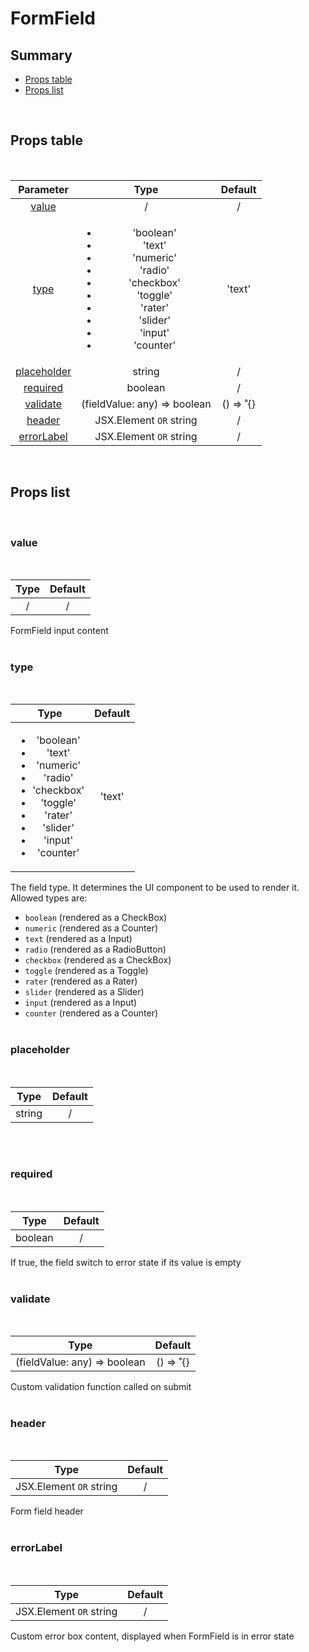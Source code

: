 # FormField

## Summary

- [Props table](#props-table)
- [Props list](#props-list)

<br>

## Props table

<br>

<!-- prettier-ignore -->
| <div style='text-align:center;margin:auto;'>Parameter</div> | <div style='text-align:center;margin:auto;'>Type</div> | <div style='text-align:center;margin:auto;'>Default</div> |
| ----------------------------------------------------------- | --------------------------------------------------------- | ------------------------------------------------------------- |
| <div style='text-align:center;margin:auto;'>[value](#value)</div> | <div style='text-align:center;margin:auto;'>/</div> | <div style='text-align:center;margin:auto;'>/</div> |
| <div style='text-align:center;margin:auto;'>[type](#type)</div> | <div style='text-align:center;margin:auto;'><ul><li>'boolean'</li><li>'text'</li><li>'numeric'</li><li>'radio'</li><li>'checkbox'</li><li>'toggle'</li><li>'rater'</li><li>'slider'</li><li>'input'</li><li>'counter'</li></ul></div> | <div style='text-align:center;margin:auto;'>'text'</div> |
| <div style='text-align:center;margin:auto;'>[placeholder](#placeholder)</div> | <div style='text-align:center;margin:auto;'>string</div> | <div style='text-align:center;margin:auto;'>/</div> |
| <div style='text-align:center;margin:auto;'>[required](#required)</div> | <div style='text-align:center;margin:auto;'>boolean</div> | <div style='text-align:center;margin:auto;'>/</div> |
| <div style='text-align:center;margin:auto;'>[validate](#validate)</div> | <div style='text-align:center;margin:auto;'>(fieldValue: any) => boolean</div> | <div style='text-align:center;margin:auto;'>() => ˚{}</div> |
| <div style='text-align:center;margin:auto;'>[header](#header)</div> | <div style='text-align:center;margin:auto;'>JSX.Element `OR` string </div> | <div style='text-align:center;margin:auto;'>/</div> |
| <div style='text-align:center;margin:auto;'>[errorLabel](#errorlabel)</div> | <div style='text-align:center;margin:auto;'>JSX.Element `OR` string </div> | <div style='text-align:center;margin:auto;'>/</div> |

<br>

## Props list

<br>

### value

<br>

<!-- prettier-ignore -->
| <div style='text-align:center;margin:auto;'>Type</div> | <div style='text-align:center;margin:auto;'>Default</div> |
| ---------------------------------------------------------- | --------------------------------------------------------- |
| <div style='text-align:center;margin:auto;'>/</div> | <div style='text-align:center;margin:auto;'>/</div> |

FormField input content<br><br>

### type

<br>

<!-- prettier-ignore -->
| <div style='text-align:center;margin:auto;'>Type</div> | <div style='text-align:center;margin:auto;'>Default</div> |
| ---------------------------------------------------------- | --------------------------------------------------------- |
| <div style='text-align:center;margin:auto;'><ul><li>'boolean'</li><li>'text'</li><li>'numeric'</li><li>'radio'</li><li>'checkbox'</li><li>'toggle'</li><li>'rater'</li><li>'slider'</li><li>'input'</li><li>'counter'</li></ul></div> | <div style='text-align:center;margin:auto;'>'text'</div> |

The field type. It determines the UI component to be used to render it. Allowed types are:

- `boolean` (rendered as a CheckBox)
- `numeric` (rendered as a Counter)
- `text` (rendered as a Input)
- `radio` (rendered as a RadioButton)
- `checkbox` (rendered as a CheckBox)
- `toggle` (rendered as a Toggle)
- `rater` (rendered as a Rater)
- `slider` (rendered as a Slider)
- `input` (rendered as a Input)
- `counter` (rendered as a Counter)<br><br>

### placeholder

<br>

<!-- prettier-ignore -->
| <div style='text-align:center;margin:auto;'>Type</div> | <div style='text-align:center;margin:auto;'>Default</div> |
| ---------------------------------------------------------- | --------------------------------------------------------- |
| <div style='text-align:center;margin:auto;'>string</div> | <div style='text-align:center;margin:auto;'>/</div> |

<br><br>

### required

<br>

<!-- prettier-ignore -->
| <div style='text-align:center;margin:auto;'>Type</div> | <div style='text-align:center;margin:auto;'>Default</div> |
| ---------------------------------------------------------- | --------------------------------------------------------- |
| <div style='text-align:center;margin:auto;'>boolean</div> | <div style='text-align:center;margin:auto;'>/</div> |

If true, the field switch to error state if its value is empty<br><br>

### validate

<br>

<!-- prettier-ignore -->
| <div style='text-align:center;margin:auto;'>Type</div> | <div style='text-align:center;margin:auto;'>Default</div> |
| ---------------------------------------------------------- | --------------------------------------------------------- |
| <div style='text-align:center;margin:auto;'>(fieldValue: any) => boolean</div> | <div style='text-align:center;margin:auto;'>() => ˚{}</div> |

Custom validation function called on submit<br><br>

### header

<br>

<!-- prettier-ignore -->
| <div style='text-align:center;margin:auto;'>Type</div> | <div style='text-align:center;margin:auto;'>Default</div> |
| ---------------------------------------------------------- | --------------------------------------------------------- |
| <div style='text-align:center;margin:auto;'>JSX.Element `OR` string </div> | <div style='text-align:center;margin:auto;'>/</div> |

Form field header<br><br>

### errorLabel

<br>

<!-- prettier-ignore -->
| <div style='text-align:center;margin:auto;'>Type</div> | <div style='text-align:center;margin:auto;'>Default</div> |
| ---------------------------------------------------------- | --------------------------------------------------------- |
| <div style='text-align:center;margin:auto;'>JSX.Element `OR` string </div> | <div style='text-align:center;margin:auto;'>/</div> |

Custom error box content, displayed when FormField is in error state<br><br>
